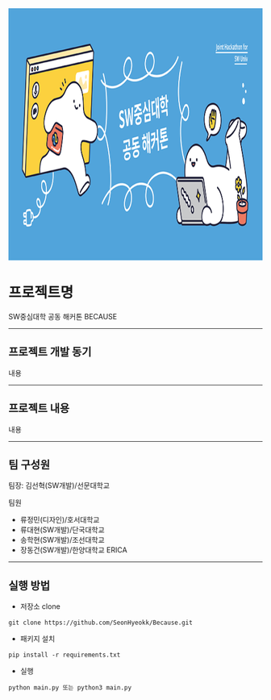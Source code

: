 <img src=".\image\hackathon.png" width="1200 " height="500">

# 프로젝트명

SW중심대학 공동 해커톤 BECAUSE

---

## 프로젝트 개발 동기

내용

---

## 프로젝트 내용

내용

---

## 팀 구성원

팀장: 김선혁(SW개발)/선문대학교

팀원

- 류정민(디자인)/호서대학교
- 류대현(SW개발)/단국대학교
- 송학현(SW개발)/조선대학교
- 장동건(SW개발)/한양대학교 ERICA

---

## 실행 방법

- 저장소 clone

```
git clone https://github.com/SeonHyeokk/Because.git
```

- 패키지 설치

```
pip install -r requirements.txt
```

- 실행

```
python main.py 또는 python3 main.py
```
